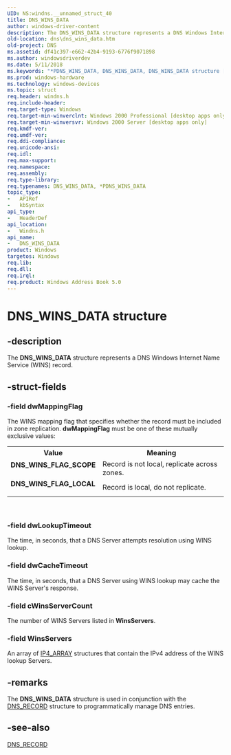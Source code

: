 ```yaml
---
UID: NS:windns.__unnamed_struct_40
title: DNS_WINS_DATA
author: windows-driver-content
description: The DNS_WINS_DATA structure represents a DNS Windows Internet Name Service (WINS) record.
old-location: dns\dns_wins_data.htm
old-project: DNS
ms.assetid: df41c397-e662-42b4-9193-6776f9071898
ms.author: windowsdriverdev
ms.date: 5/11/2018
ms.keywords: "*PDNS_WINS_DATA, DNS_WINS_DATA, DNS_WINS_DATA structure [DNS], DNS_WINS_FLAG_LOCAL, DNS_WINS_FLAG_SCOPE, PDNS_WINS_DATA, PDNS_WINS_DATA structure pointer [DNS], _dns_dns_wins_data, dns.dns_wins_data, windns/DNS_WINS_DATA, windns/PDNS_WINS_DATA"
ms.prod: windows-hardware
ms.technology: windows-devices
ms.topic: struct
req.header: windns.h
req.include-header: 
req.target-type: Windows
req.target-min-winverclnt: Windows 2000 Professional [desktop apps only]
req.target-min-winversvr: Windows 2000 Server [desktop apps only]
req.kmdf-ver: 
req.umdf-ver: 
req.ddi-compliance: 
req.unicode-ansi: 
req.idl: 
req.max-support: 
req.namespace: 
req.assembly: 
req.type-library: 
req.typenames: DNS_WINS_DATA, *PDNS_WINS_DATA
topic_type:
-	APIRef
-	kbSyntax
api_type:
-	HeaderDef
api_location:
-	Windns.h
api_name:
-	DNS_WINS_DATA
product: Windows
targetos: Windows
req.lib: 
req.dll: 
req.irql: 
req.product: Windows Address Book 5.0
---
```


# DNS_WINS_DATA structure


## -description


The 
<b>DNS_WINS_DATA</b> structure represents a DNS Windows Internet Name Service (WINS) record.


## -struct-fields




### -field dwMappingFlag

The WINS mapping flag that specifies whether the record must be included in zone replication. <b>dwMappingFlag</b> must be one of these mutually exclusive values:

<table>
<tr>
<th>Value</th>
<th>Meaning</th>
</tr>
<tr>
<td width="40%"><a id="DNS_WINS_FLAG_SCOPE"></a><a id="dns_wins_flag_scope"></a><dl>
<dt><b>DNS_WINS_FLAG_SCOPE</b></dt>
</dl>
</td>
<td width="60%">
Record is not local, replicate across zones.

</td>
</tr>
<tr>
<td width="40%"><a id="DNS_WINS_FLAG_LOCAL"></a><a id="dns_wins_flag_local"></a><dl>
<dt><b>DNS_WINS_FLAG_LOCAL</b></dt>
</dl>
</td>
<td width="60%">
Record is local, do not replicate.

</td>
</tr>
</table>
 


### -field dwLookupTimeout

The time, in seconds, that a DNS Server attempts resolution using WINS lookup.


### -field dwCacheTimeout

The time, in seconds, that a DNS Server using WINS lookup may cache the WINS Server's response.


### -field cWinsServerCount

The number of WINS Servers listed in <b>WinsServers</b>.


### -field WinsServers

An array of <a href="https://msdn.microsoft.com/4273a739-129c-4951-b6df-aef4332ce0cb">IP4_ARRAY</a> structures that contain the IPv4 address of the WINS lookup Servers.


## -remarks



The 
<b>DNS_WINS_DATA</b> structure is used in conjunction with the 
<a href="https://msdn.microsoft.com/ab7b96a5-346f-4e01-bb2a-885f44764590">DNS_RECORD</a> structure to programmatically manage DNS entries.




## -see-also




<a href="https://msdn.microsoft.com/ab7b96a5-346f-4e01-bb2a-885f44764590">DNS_RECORD</a>
 

 

